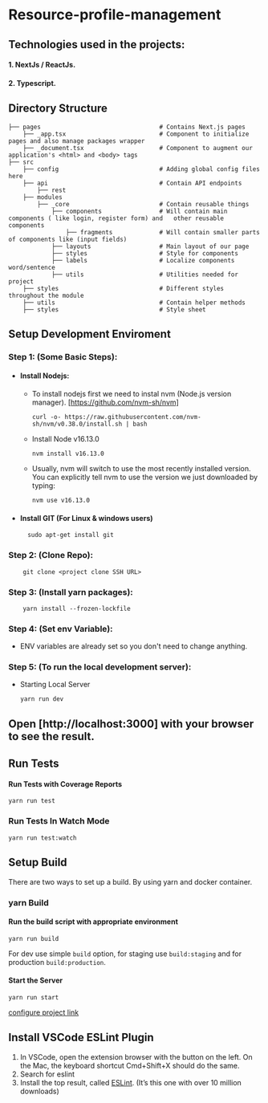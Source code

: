 # Resource-profile-management

## Technologies used in the projects:

#### 1. NextJs / ReactJs.

#### 2. Typescript.

## Directory Structure

    ├── pages                                 # Contains Next.js pages
        ├── _app.tsx                          # Component to initialize pages and also manage packages wrapper
        ├── _document.tsx                     # Component to augment our application's <html> and <body> tags
    ├── src
        ├── config                            # Adding global config files here
        ├── api                               # Contain API endpoints
            ├── rest
        ├── modules
            ├── _core                         # Contain reusable things
                ├── components                # Will contain main components ( like login, register form) and   other reusable components
                    ├── fragments             # Will contain smaller parts of components like (input fields)
                ├── layouts                   # Main layout of our page
                ├── styles                    # Style for components
                ├── labels                    # Localize components word/sentence
                ├── utils                     # Utilities needed for project
        ├── styles                            # Different styles throughout the module
        ├── utils                             # Contain helper methods
        ├── styles                            # Style sheet

## Setup Development Enviroment

### Step 1: (Some Basic Steps):

- #### Install Nodejs:

  - To install nodejs first we need to instal nvm (Node.js version manager). [https://github.com/nvm-sh/nvm]

        curl -o- https://raw.githubusercontent.com/nvm-sh/nvm/v0.38.0/install.sh | bash

  - Install Node v16.13.0

        nvm install v16.13.0

  - Usually, nvm will switch to use the most recently installed version. You can explicitly tell nvm to use the version we just downloaded by typing:

        nvm use v16.13.0

- #### Install GIT (For Linux & windows users)

        sudo apt-get install git

### Step 2: (Clone Repo):

        git clone <project clone SSH URL>

### Step 3: (Install yarn packages):

        yarn install --frozen-lockfile

### Step 4: (Set env Variable):

- ENV variables are already set so you don't need to change anything.

### Step 5: (To run the local development server):

- Starting Local Server

      yarn run dev

## Open [http://localhost:3000] with your browser to see the result.

## Run Tests

#### Run Tests with Coverage Reports

    yarn run test

### Run Tests In Watch Mode

    yarn run test:watch

## Setup Build

There are two ways to set up a build. By using yarn and docker container.

### yarn Build

#### Run the build script with appropriate environment

    yarn run build

For dev use simple `build` option, for staging use `build:staging` and for production `build:production`.

#### Start the Server

    yarn run start

[configure project link](configure_project.md)

## Install VSCode ESLint Plugin

1. In VSCode, open the extension browser with the button on the left. On the Mac, the keyboard shortcut Cmd+Shift+X should do the same.
2. Search for eslint
3. Install the top result, called [ESLint](https://marketplace.visualstudio.com/items?itemName=dbaeumer.vscode-eslint). (It’s this one with over 10 million downloads)
